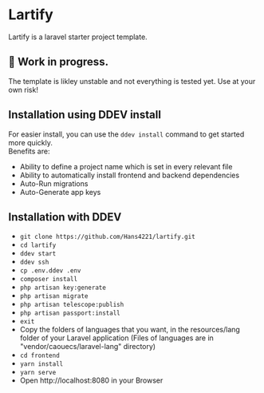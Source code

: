 # Lartify
Lartify is a laravel starter project template.

## 🚧 Work in progress.
The template is likley unstable and not everything is tested yet.
Use at your own risk!

## Installation using DDEV install

For easier install, you can use the `ddev install` command to get started more quickly.<br>
Benefits are:
* Ability to define a project name which is set in every relevant file
* Ability to automatically install frontend and backend dependencies
* Auto-Run migrations
* Auto-Generate app keys

## Installation with DDEV
* `git clone https://github.com/Hans4221/lartify.git`
* `cd lartify`
* `ddev start`
* `ddev ssh`
* `cp .env.ddev .env`
* `composer install`
* `php artisan key:generate`
* `php artisan migrate`
* `php artisan telescope:publish`
* `php artisan passport:install`
* `exit`
* Copy the folders of languages that you want, in the resources/lang folder of your Laravel application (Files of languages are in "vendor/caouecs/laravel-lang" directory)
* `cd frontend`
* `yarn install`
* `yarn serve`
* Open http://localhost:8080 in your Browser
